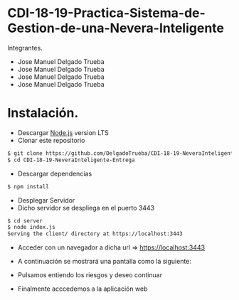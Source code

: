 # CDI-18-19-Practica-Sistema-de-Gestion-de-una-Nevera-Inteligente

Integrantes.

  - Jose Manuel Delgado Trueba
  - Jose Manuel Delgado Trueba
  - Jose Manuel Delgado Trueba
  - Jose Manuel Delgado Trueba

# Instalación.

  - Descargar [Node.js](https://nodejs.org/es/) version LTS
  - Clonar este repositorio
    
```sh
$ git clone https://github.com/DelgadoTrueba/CDI-18-19-NeveraInteligente-Entrega
$ cd CDI-18-19-NeveraInteligente-Entrega
```

  - Descargar dependencias
```sh
$ npm install
```

  - Desplegar Servidor
  - Dicho servidor se despliega en el puerto 3443
```sh
$ cd server
$ node index.js
Serving the client/ directory at https://localhost:3443
```

  - Acceder con un navegador a dicha url => [https://localhost:3443](https://localhost:3443)
  - A continuación se mostrará una pantalla como la siguiente:
  
  - Pulsamos entiendo los riesgos y deseo continuar
  - Finalmente acccedemos a la aplicación web
